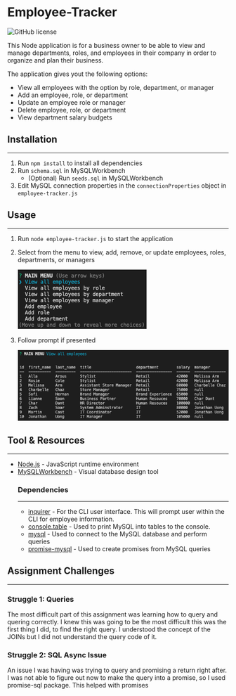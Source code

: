 # Employee-Tracker

![GitHub license](https://img.shields.io/badge/license-MIT-blue.svg)

This Node application is for a business owner to be able to view and manage departments, roles, and employees in their company in order to organize and plan their business.

The application gives yout the following options:

- View all employees with the option by role, department, or manager
- Add an employee, role, or department
- Update an employee role or manager
- Delete employee, role, or department
- View department salary budgets

## Installation

---

1. Run `npm install` to install all dependencies
2. Run `schema.sql` in MySQLWorkbench
   - (Optional) Run `seeds.sql` in MySQLWorkbench
3. Edit MySQL connection properties in the `connectionProperties` object in `employee-tracker.js`

## Usage

---

1. Run `node employee-tracker.js` to start the application
2. Select from the menu to view, add, remove, or update employees, roles, departments, or managers

   ![](images/menu.png)

3. Follow prompt if presented

   ![](images/sample.png)

## Tool & Resources

---

- [Node.js](https://nodejs.org/en/) - JavaScript runtime environment
- [MySQLWorkbench](https://www.mysql.com/products/workbench/) - Visual database design tool
  ### Dependencies
  ***
  - [inquirer](https://www.npmjs.com/package/inquirer) - For the CLI user interface. This will prompt user within the CLI for employee information.
  - [console.table](https://www.npmjs.com/package/console.table) - Used to print MySQL into tables to the console.
  - [mysql](https://www.npmjs.com/package/mysql) - Used to connect to the MySQL database and perform queries
  - [promise-mysql](https://www.npmjs.com/package/promise-mysql) - Used to create promises from MySQL queries

## Assignment Challenges

---

### Struggle 1: Queries

The most difficult part of this assignment was learning how to query and quering correctly. I knew this was going to be the most difficult this was the first thing I did, to find the right query. I understood the concept of the JOINs but I did not understand the query code of it.

### Struggle 2: SQL Async Issue

An issue I was having was trying to query and promising a return right after. I was not able to figure out now to make the query into a promise, so I used promise-sql package. This helped with promises

